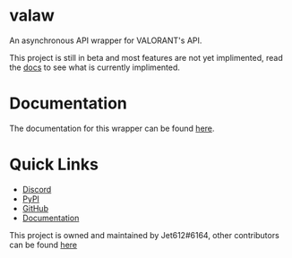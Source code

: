 # valaw
 An asynchronous API wrapper for VALORANT's API.
 
 This project is still in beta and most features are not yet implimented, read the [docs](https://valaw.readthedocs.io/) to see what is currently implimented.

# Documentation
The documentation for this wrapper can be found [here](https://valaw.readthedocs.io/).

# Quick Links
- [Discord](https://discord.gg/mVXpvunBbF)
- [PyPI](https://pypi.org/project/valaw/)
- [GitHub](https://github.com/Jet612/valaw)
- [Documentation](https://valaw.readthedocs.io/)

This project is owned and maintained by Jet612#6164, other contributors can be found [here](https://github.com/Jet612/valaw/graphs/contributors)